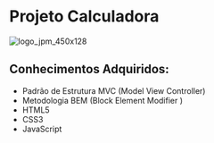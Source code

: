# **Projeto Calculadora**
![logo_jpm_450x128](https://user-images.githubusercontent.com/43858399/52735315-78dbda80-2fae-11e9-923e-339073a9987d.png)

## Conhecimentos Adquiridos:
- Padrão de Estrutura MVC (Model View Controller)
- Metodologia  BEM (Block Element Modifier )
- HTML5
- CSS3
- JavaScript
